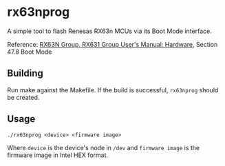 # rx63nprog
A simple tool to flash Renesas RX63n MCUs via its Boot Mode interface.

Reference: [RX63N Group, RX631 Group User's Manual: Hardware](https://www.renesas.com/en-us/doc/products/mpumcu/doc/rx_family/r01uh0041ej0180_rx63n631.pdf?key=8c59560b326ffcba50495fec2fa58da2), Section 47.8 Boot Mode

## Building
Run make against the Makefile. If the build is successful, `rx63nprog` should be created.

## Usage
`./rx63nprog <device> <firmware image>`

Where `device` is the device's node in `/dev` and `firmware image` is the firmware image in Intel HEX format.
